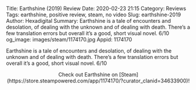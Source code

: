 Title: Earthshine (2019) Review
Date: 2020-02-23 21:15
Category: Reviews
Tags: earthshine, positive review, steam, no video
Slug: earthshine-2019
Author: Hexadigital
Summary: Earthshine is a tale of encounters and desolation, of dealing with the unknown and of dealing with death. There’s a few translation errors but overall it’s a good, short visual novel. 6/10
og_image: images/steam/1174170.jpg
Appid: 1174170

Earthshine is a tale of encounters and desolation, of dealing with the unknown and of dealing with death. There’s a few translation errors but overall it’s a good, short visual novel. 6/10

<center>Check out Earthshine on [Steam](https://store.steampowered.com/app/1174170/?curator_clanid=34633900)!</center>